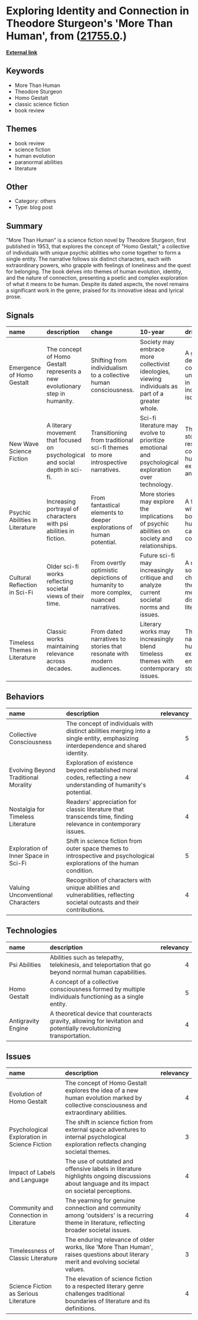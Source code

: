 # __Exploring Identity and Connection in Theodore Sturgeon's 'More Than Human'__, from ([21755.0](https://kghosh.substack.com/p/21755.0).)

__[External link](https://www.goodreads.com/book/show/541024.More_Than_Human)__



## Keywords

* More Than Human
* Theodore Sturgeon
* Homo Gestalt
* classic science fiction
* book review

## Themes

* book review
* science fiction
* human evolution
* paranormal abilities
* literature

## Other

* Category: others
* Type: blog post

## Summary

"More Than Human" is a science fiction novel by Theodore Sturgeon, first published in 1953, that explores the concept of "Homo Gestalt," a collective of individuals with unique psychic abilities who come together to form a single entity. The narrative follows six distinct characters, each with extraordinary powers, who grapple with feelings of loneliness and the quest for belonging. The book delves into themes of human evolution, identity, and the nature of connection, presenting a poetic and complex exploration of what it means to be human. Despite its dated aspects, the novel remains a significant work in the genre, praised for its innovative ideas and lyrical prose.

## Signals

| name                            | description                                                                   | change                                                                              | 10-year                                                                                             | driving-force                                                                        |   relevancy |
|:--------------------------------|:------------------------------------------------------------------------------|:------------------------------------------------------------------------------------|:----------------------------------------------------------------------------------------------------|:-------------------------------------------------------------------------------------|------------:|
| Emergence of Homo Gestalt       | The concept of Homo Gestalt represents a new evolutionary step in humanity.   | Shifting from individualism to a collective human consciousness.                    | Society may embrace more collectivist ideologies, viewing individuals as part of a greater whole.   | A growing desire for connection and understanding in an increasingly isolated world. |           4 |
| New Wave Science Fiction        | A literary movement that focused on psychological and social depth in sci-fi. | Transitioning from traditional sci-fi themes to more introspective narratives.      | Sci-fi literature may evolve to prioritize emotional and psychological exploration over technology. | The need for stories that resonate with contemporary human experiences and emotions. |           5 |
| Psychic Abilities in Literature | Increasing portrayal of characters with psi abilities in fiction.             | From fantastical elements to deeper explorations of human potential.                | More stories may explore the implications of psychic abilities on society and relationships.        | A fascination with the boundaries of human capability and consciousness.             |           3 |
| Cultural Reflection in Sci-Fi   | Older sci-fi works reflecting societal views of their time.                   | From overtly optimistic depictions of humanity to more complex, nuanced narratives. | Future sci-fi may increasingly critique and analyze current societal norms and issues.              | A reaction to societal changes and the need for meaningful discourse in literature.  |           4 |
| Timeless Themes in Literature   | Classic works maintaining relevance across decades.                           | From dated narratives to stories that resonate with modern audiences.               | Literary works may increasingly blend timeless themes with contemporary issues.                     | The enduring nature of human experience and emotion in storytelling.                 |           5 |

## Behaviors

| name                                 | description                                                                                                                       |   relevancy |
|:-------------------------------------|:----------------------------------------------------------------------------------------------------------------------------------|------------:|
| Collective Consciousness             | The concept of individuals with distinct abilities merging into a single entity, emphasizing interdependence and shared identity. |           5 |
| Evolving Beyond Traditional Morality | Exploration of existence beyond established moral codes, reflecting a new understanding of humanity's potential.                  |           4 |
| Nostalgia for Timeless Literature    | Readers' appreciation for classic literature that transcends time, finding relevance in contemporary issues.                      |           4 |
| Exploration of Inner Space in Sci-Fi | Shift in science fiction from outer space themes to introspective and psychological explorations of the human condition.          |           5 |
| Valuing Unconventional Characters    | Recognition of characters with unique abilities and vulnerabilities, reflecting societal outcasts and their contributions.        |           4 |

## Technologies

| name               | description                                                                                                            |   relevancy |
|:-------------------|:-----------------------------------------------------------------------------------------------------------------------|------------:|
| Psi Abilities      | Abilities such as telepathy, telekinesis, and teleportation that go beyond normal human capabilities.                  |           4 |
| Homo Gestalt       | A concept of a collective consciousness formed by multiple individuals functioning as a single entity.                 |           5 |
| Antigravity Engine | A theoretical device that counteracts gravity, allowing for levitation and potentially revolutionizing transportation. |           4 |

## Issues

| name                                         | description                                                                                                                                  |   relevancy |
|:---------------------------------------------|:---------------------------------------------------------------------------------------------------------------------------------------------|------------:|
| Evolution of Homo Gestalt                    | The concept of Homo Gestalt explores the idea of a new human evolution marked by collective consciousness and extraordinary abilities.       |           4 |
| Psychological Exploration in Science Fiction | The shift in science fiction from external space adventures to internal psychological exploration reflects changing societal themes.         |           3 |
| Impact of Labels and Language                | The use of outdated and offensive labels in literature highlights ongoing discussions about language and its impact on societal perceptions. |           4 |
| Community and Connection in Literature       | The yearning for genuine connection and community among 'outsiders' is a recurring theme in literature, reflecting broader societal issues.  |           4 |
| Timelessness of Classic Literature           | The enduring relevance of older works, like 'More Than Human', raises questions about literary merit and evolving societal values.           |           3 |
| Science Fiction as Serious Literature        | The elevation of science fiction to a respected literary genre challenges traditional boundaries of literature and its definitions.          |           4 |